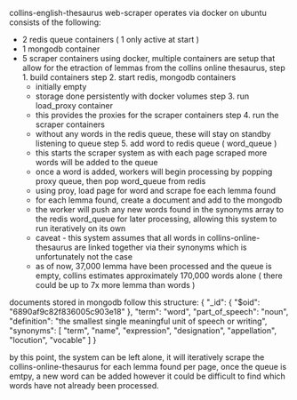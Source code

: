 collins-english-thesaurus web-scraper
operates via docker on ubuntu
consists of the following:
* 2 redis queue containers ( 1 only active at start )
* 1 mongodb container
* 5 scraper containers
using docker, multiple containers are setup that allow for the etraction of lemmas from the collins online thesaurus,
step 1. build containers
step 2. start redis, mongodb containers
  - initially empty
  - storage done persistently with docker volumes
step 3. run load_proxy container
  - this provides the proxies for the scraper containers
step 4. run the scraper containers
  - without any words in the redis queue, these will stay on standby listening to queue
step 5. add word to redis queue ( word_queue )
  - this starts the scraper system as with each page scraped more words will be added to the queue
  - once a word is added, workers will begin processing by popping proxy queue, then pop word_queue from redis
  - using proy, load page for word and scrape foe each lemma found
  - for each lemma found, create a document and add to the mongodb
  - the worker will push any new words found in the synonyms array to the redis word_queue for later processing, allowing this system to run iteratively on its own
  * caveat - this system assumes that all words in collins-online-thesaurus are linked together via their synonyms which is unfortunately not the case
  * as of now, 37,000 lemma have been processed and the queue is empty, collins estimates approximately 170,000 words alone ( there could be up to 7x more lemma than words )

documents stored in mongodb follow this structure:
{
  "_id": {
    "$oid": "6890af9c82f836005c903e18"
  },
  "term": "word",
  "part_of_speech": "noun",
  "definition": "the smallest single meaningful unit of speech or writing",
  "synonyms": [
    "term",
    "name",
    "expression",
    "designation",
    "appellation",
    "locution",
    "vocable"
  ]
}


by this point, the system can be left alone, it will iteratively scrape the collins-online-thesaurus for each lemma found per page, once the queue is emtpy, a new word can be added however it could be difficult to find which words have not already been processed.
